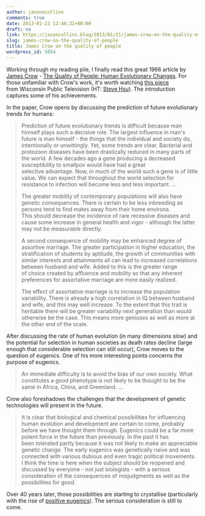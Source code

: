 ```yaml
---
author: jasonacollins
comments: true
date: 2013-01-21 12:46:31+00:00
draft: no
link: https://jasoncollins.blog/2013/01/21/james-crow-on-the-quality-of-people/
slug: james-crow-on-the-quality-of-people
title: James Crow on the quality of people
wordpress_id: 5054
---
```


Working through my reading pile, I finally read this great 1966 article by [James Crow](http://en.wikipedia.org/wiki/James_F._Crow) - [The Quality of People: Human Evolutionary Changes](http://dx.doi.org/10.2307/1293666). For those unfamiliar with Crow's work, it's worth watching [this piece](http://video.wpt2.org/video/1811393836) from Wisconsin Public Television (HT: [Steve Hsu](http://infoproc.blogspot.com.au/2012/01/jim-crow-colloquium.html)). The introduction captures some of his achievements.

In the paper, Crow opens by discussing the prediction of future evolutionary trends for humans:


<blockquote>Prediction of future evolutionary trends is difficult because man himself plays such a decisive role. The largest influence in man's future is man himself - the things that the individual and society do, intentionally or unwittingly. Yet, some trends are clear. Bacterial and protozoon diseases have been drastically reduced in many parts of the world. A few decades ago a gene producing a decreased susceptibility to smallpox would have had a great selective advantage. Now, in much of the world such a gene is of little value. We can expect that throughout the world selection for resistance to infection will become less and less important. ...

The greater mobility of contemporary populations will also have genetic consequences. There is certain to be less inbreeding as persons tend to find mates away from their home environs. This should decrease the incidence of rare recessive diseases and cause some increase in general health and vigor - although the latter may not be measurable directly.

A second consequence of mobility may be enhanced degree of assortive marriage. The greater participation in higher education, the stratification of students by aptitude, the growth of communities with similar interests and attainments all can lead to increased correlations between husband and wife. Added to this is the greater range of choice created by affluence and mobility so that any inherent preferences for assortative marriage are more easily realized.

The effect of assortative marriage is to increase the population variability. There is already a high correlation in IQ between husband and wife, and this may well increase. To the extent that this trait is heritable there will be greater variability next generation than would otherwise be the case. This means more geniuses as well as more at the other end of the scale.</blockquote>


After discussing the rate of human evolution (in many dimensions slow) and the potential for selection in human societies as death rates decline (large enough that considerable selection can still occur), Crow moves to the question of eugenics. One of his more interesting points concerns the purpose of eugenics.


<blockquote>An immediate difficulty is to avoid the bias of our own society. What constitutes a good phenotype is not likely to be thought to be the same in Africa, China, and Greenland. ...</blockquote>


Crow also foreshadows the challenges that the development of genetic technologies will present in the future.


<blockquote>It is clear that biological and chemical possibilities for influencing human evolution and development are certain to come, probably before we have thought them through. Eugenics could be a far more potent force in the future than previously. In the past it has been tolerated partly because it was not likely to make an appreciable genetic change. The early eugenics was genetically naive and was connected with various dubious and even tragic political movements. I think the time is here when the subject should be reopened and discussed by everyone - not just biologists - with a serious consideration of the consequences of misjudgments as well as the possibilities for good.</blockquote>


Over 40 years later, those possibilities are starting to crystallise (particularly with the rise of [positive eugenics](https://jasoncollins.blog/2012/12/positive-eugenics/)). The serious consideration is still to come.
